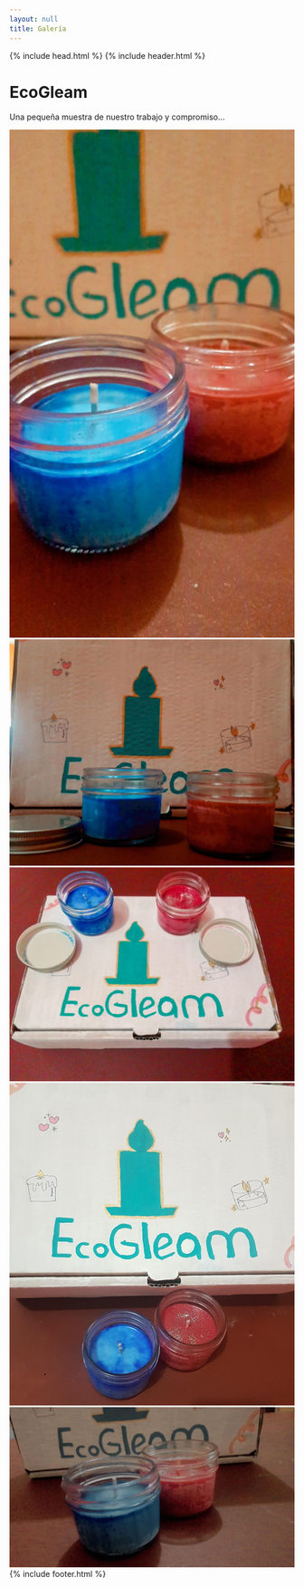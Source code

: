 ```yaml
---
layout: null
title: Galería
---
```


{% include head.html %}
{% include header.html %}
<main>
  <!-- Gallery -->
  <div class="subcuerpo">
    <div class="subcuerpo-header">
			<h1><i class="fa fa-camera-retro"></i> EcoGleam</h1>
			<p> Una pequeña muestra de nuestro trabajo y compromiso... </p>
		</div>
    <div class="row">
      <div class="col-lg-4 col-md-12 mb-4 mb-lg-0">
        <img src="assets/img/ecogleam-09.jpeg"
          class="w-100 shadow-1-strong rounded mb-4"/>
        <!-- <img src="assets/img/ecogleam-03.jpeg"
          class="w-100 shadow-1-strong rounded mb-4"/> -->
      </div>
      <div class="col-lg-4 mb-4 mb-lg-0">
        <img src="assets/img/ecogleam-05.jpeg"
          class="w-100 shadow-1-strong rounded mb-4"/>
        <img src="assets/img/ecogleam-02.jpeg"
          class="w-100 shadow-1-strong rounded mb-4"/>
      </div>
      <div class="col-lg-4 mb-4 mb-lg-0">
        <img src="assets/img/ecogleam-07.jpeg"
          class="w-100 shadow-1-strong rounded mb-4"/>
        <img src="assets/img/ecogleam-10.jpeg"
          class="w-100 shadow-1-strong rounded mb-4"/>
      </div>
    </div>
  </div>
  <!-- Gallery -->
</main>
{% include footer.html %}